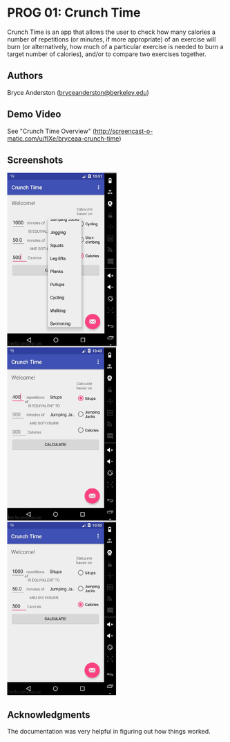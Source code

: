 # PROG 01: Crunch Time

Crunch Time is an app that allows the user to check how many calories a number of repetitions (or minutes, if more appropriate) of an exercise will burn (or alternatively, how much of a particular exercise is needed to burn a target number of calories), and/or to compare two exercises together. 

## Authors

Bryce Anderston ([bryceanderston@berkeley.edu](mailto:bryceanderston@berkeley.edu))

## Demo Video

See "Crunch Time Overview" (http://screencast-o-matic.com/u/fIXe/bryceaa-crunch-time)

## Screenshots

<img src="screenshots/FullSpinner.JPG" height="400" alt="Screenshot"/>
<img src="screenshots/EditText.JPG" height="400" alt="Screenshot"/>
<img src="screenshots/CalculationByCalories.JPG" height="400" alt="Screenshot"/>

## Acknowledgments

The documentation was very helpful in figuring out how things worked.
